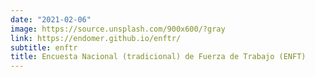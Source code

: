 ```yaml
---
date: "2021-02-06"
image: https://source.unsplash.com/900x600/?gray
link: https://endomer.github.io/enftr/
subtitle: enftr
title: Encuesta Nacional (tradicional) de Fuerza de Trabajo (ENFT)
---
```

